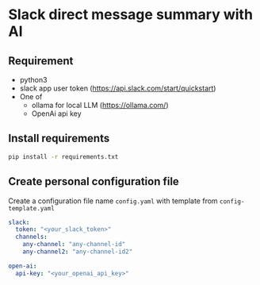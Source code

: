 # Slack direct message summary with AI
## Requirement
- python3
- slack app user token (https://api.slack.com/start/quickstart)
- One of
  - ollama for local LLM (https://ollama.com/)
  - OpenAi api key

## Install requirements
```bash
pip install -r requirements.txt
```

## Create personal configuration file
Create a configuration file name `config.yaml` with template from `config-template.yaml`
```yaml
slack:
  token: "<your_slack_token>"
  channels:
    any-channel: "any-channel-id"
    any-channel2: "any-channel-id2"

open-ai:
  api-key: "<your_openai_api_key>"
```

